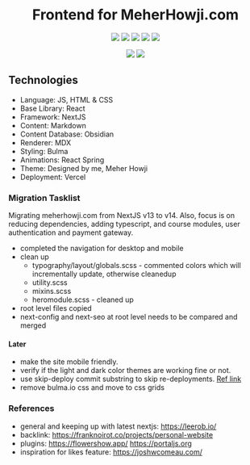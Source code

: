 <h1 align="center">Frontend for MeherHowji.com</h1>
<p align="center">
<img src="https://img.shields.io/badge/-NextJS-black?logo=vercel"/>
<img src="https://img.shields.io/badge/-Markdown-black?logo=markdown"/>
<img src="https://img.shields.io/badge/-MDX-black?logo=markdown"/>
<img src="https://img.shields.io/badge/made%20by-meherhowji-blue"/>
<img src="https://img.shields.io/badge/license-MIT-blue">
</p>
<p align="center">
<img src="https://img.shields.io/twitter/follow/meherranjan?style=social">
<img src="https://img.shields.io/youtube/channel/subscribers/UCGHXKsMOVv0FEh3-_493eGA?label=YouTube&style=social">
</p>

## Technologies

- Language: JS, HTML & CSS
- Base Library: React
- Framework: NextJS
- Content: Markdown
- Content Database: Obsidian
- Renderer: MDX
- Styling: Bulma
- Animations: React Spring
- Theme: Designed by me, Meher Howji
- Deployment: Vercel

### Migration Tasklist

Migrating meherhowji.com from NextJS v13 to v14. Also, focus is on reducing dependencies, adding typescript, and course modules, user authentication and payment gateway.

- completed the navigation for desktop and mobile
- clean up
  - typography/layout/globals.scss - commented colors which will incrementally update, otherwise cleanedup
  - utility.scss
  - mixins.scss
  - heromodule.scss - cleaned up
- root level files copied
- next-config and next-seo at root level needs to be compared and merged

#### Later

- make the site mobile friendly.
- verify if the light and dark color themes are working fine or not.
- use skip-deploy commit substring to skip re-deployments. [Ref link](https://github.com/orgs/vercel/discussions/60#discussioncomment-3221395)
- remove bulma.io css and move to css grids

### References

- general and keeping up with latest nextjs: <https://leerob.io/>
- backlink: <https://franknoirot.co/projects/personal-website>
- plugins: <https://flowershow.app/> <https://portaljs.org>
- inspiration for likes feature: <https://joshwcomeau.com/>
